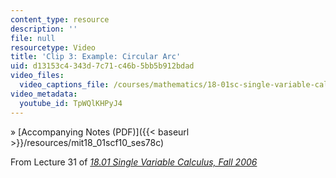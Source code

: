```yaml
---
content_type: resource
description: ''
file: null
resourcetype: Video
title: 'Clip 3: Example: Circular Arc'
uid: d13153c4-343d-7c71-c46b-5bb5b912bdad
video_files:
  video_captions_file: /courses/mathematics/18-01sc-single-variable-calculus-fall-2010/unit-4-techniques-of-integration/part-b-partial-fractions-integration-by-parts-arc-length-and-surface-area/session-78-computing-the-length-of-a-curve/clip-3-example-circular-arc/TpWQlKHPyJ4.vtt
video_metadata:
  youtube_id: TpWQlKHPyJ4
---
```


» [Accompanying Notes (PDF)]({{< baseurl >}}/resources/mit18_01scf10_ses78c)

From Lecture 31 of [_18.01 Single Variable Calculus, Fall 2006_](/courses/18-01-single-variable-calculus-fall-2006/pages/video-lectures)